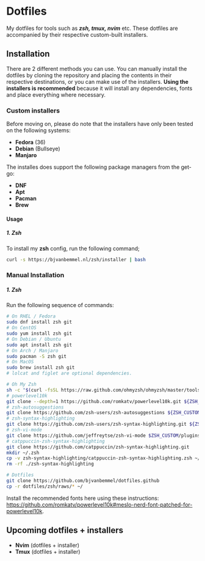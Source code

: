 # Dotfiles
My dotfiles for tools such as ***zsh, tmux, nvim*** etc. These dotfiles are accompanied by their respective custom-built installers.

## Installation
There are 2 different methods you can use. You can manually install the dotfiles by cloning the repository and placing the contents in their respective destinations, or you can make use of the installers. **Using the installers is recommended** because it will install any dependencies, fonts and place everything where necessary.

### Custom installers
Before moving on, please do note that the installers have only been tested on the following systems:
- **Fedora** (36)
- **Debian** (Bullseye)
- **Manjaro**

The installes does support the following package managers from the get-go:
- **DNF**
- **Apt**
- **Pacman**
- **Brew**

#### Usage
##### 1. Zsh
To install my **zsh** config, run the following command;
```bash
curl -s https://bjvanbemmel.nl/zsh/installer | bash
```

### Manual Installation
##### 1. Zsh
Run the following sequence of commands:
```bash
# On RHEL / Fedora
sudo dnf install zsh git
# On CentOS
sudo yum install zsh git
# On Debian / Ubuntu
sudo apt install zsh git
# On Arch / Manjaro
sudo pacman -S zsh git
# On MacOS
sudo brew install zsh git
# lolcat and figlet are optional dependencies.

# Oh My Zsh
sh -c "$(curl -fsSL https://raw.github.com/ohmyzsh/ohmyzsh/master/tools/install.sh)"
# powerlevel10k
git clone --depth=1 https://github.com/romkatv/powerlevel10k.git ${ZSH_CUSTOM:-$HOME/.oh-my-zsh/custom}/themes/powerlevel10k
# zsh-autosuggestions
git clone https://github.com/zsh-users/zsh-autosuggestions ${ZSH_CUSTOM:-~/.oh-my-zsh/custom}/plugins/zsh-autosuggestions
# zsh-syntax-highlighting
git clone https://github.com/zsh-users/zsh-syntax-highlighting.git ${ZSH_CUSTOM:-~/.oh-my-zsh/custom}/plugins/zsh-syntax-highlighting
# zsh-vi-mode
git clone https://github.com/jeffreytse/zsh-vi-mode $ZSH_CUSTOM/plugins/zsh-vi-mode
# catppuccin-zsh-syntax-highlighting
git clone https://github.com/catppuccin/zsh-syntax-highlighting.git
mkdir ~/.zsh
cp -v zsh-syntax-highlighting/catppuccin-zsh-syntax-highlighting.zsh ~/.zsh/
rm -rf ./zsh-syntax-highlighting

# Dotfiles
git clone https://github.com/bjvanbemmel/dotfiles.github
cp -r dotfiles/zsh/raws/* ~/
```
Install the recommended fonts here using these instructions: https://github.com/romkatv/powerlevel10k#meslo-nerd-font-patched-for-powerlevel10k.
## Upcoming dotfiles + installers
- **Nvim** (dotfiles + installer)
- **Tmux** (dotfiles + installer)
